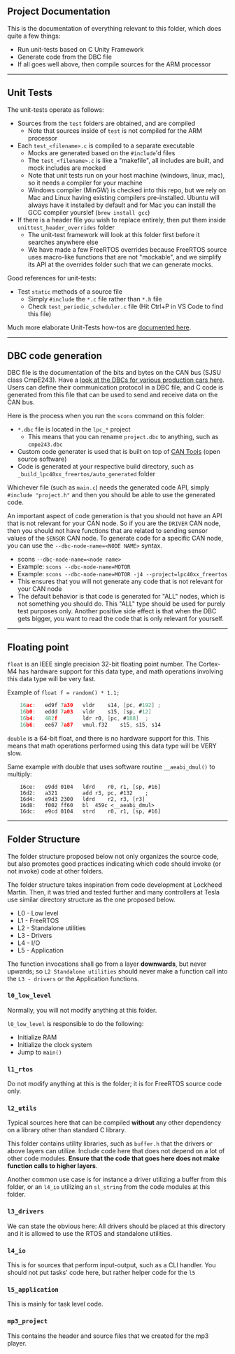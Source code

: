 ## Project Documentation

This is the documentation of everything relevant to this folder, which does quite a few things:

* Run unit-tests based on C Unity Framework
* Generate code from the DBC file
* If all goes well above, then compile sources for the ARM processor


----

## Unit Tests

The unit-tests operate as follows:

* Sources from the `test` folders are obtained, and are compiled
  * Note that sources inside of `test` is not compiled for the ARM processor
* Each `test_<filename>.c` is compiled to a separate executable
  * Mocks are generated based on the `#include`'d files
  * The `test_<filename>.c` is like a "makefile", all includes are built, and mock includes are mocked
  * Note that unit tests run on your host machine (windows, linux, mac), so it needs a compiler for your machine
  * Windows compiler (MinGW) is checked into this repo, but we rely on Mac and Linux having existing compilers pre-installed. Ubuntu will always have it installed by default and for Mac you can install the GCC compiler yourslef (`brew install gcc`)
* If there is a header file you wish to replace entirely, then put them inside `unittest_header_overrides` folder
  * The unit-test framework will look at this folder first before it searches anywhere else
  * We have made a few FreeRTOS overrides because FreeRTOS source uses macro-like functions that are not "mockable", and we simplify its API at the overrides folder such that we can generate mocks.

Good references for unit-tests:

* Test `static` methods of a source file
  * Simply `#include` the `*.c` file rather than `*.h` file
  * Check `test_periodic_scheduler.c` file (Hit Ctrl+P in VS Code to find this file)

Much more elaborate Unit-Tests how-tos are [documented here](https://gitlab.com/sibros_public/public/-/wikis/c/unit_tests).


----

## DBC code generation

DBC file is the documentation of the bits and bytes on the CAN bus (SJSU class CmpE243). Have a [look at the DBCs for various production cars here](https://github.com/commaai/opendbc). Users can define their communication protocol in a DBC file, and C code is generated from this file that can be used to send and receive data on the CAN bus.

Here is the process when you run the `scons` command on this folder:

* `*.dbc` file is located in the `lpc_*` project
  * This means that you can rename `project.dbc` to anything, such as `cmpe243.dbc`
* Custom code generater is used that is built on top of [CAN Tools](https://cantools.readthedocs.io/en/latest/) (open source software)
* Code is generated at your respective build directory, such as `_build_lpc40xx_freertos/auto_generated` folder

Whichever file (such as `main.c`) needs the generated code API, simply `#include "project.h"` and then you should be able to use the generated code.

An important aspect of code generation is that you should not have an API that is not relevant for your CAN node. So if you are the `DRIVER` CAN node, then you should not have functions that are related to sending sensor values of the `SENSOR` CAN node. To generate code for a specific CAN node, you can use the `--dbc-node-name=<NODE NAME>` syntax.

* scons `--dbc-node-name=<node name>`
* Example: `scons --dbc-node-name=MOTOR`
* Example: `scons --dbc-node-name=MOTOR -j4 --project=lpc40xx_freertos`
* This ensures that you will not generate any code that is not relevant for your CAN node
* The default behavior is that code is generated for "ALL" nodes, which is not something you should do. This "ALL" type should be used for purely test purposes only. Another positive side effect is that when the DBC gets bigger, you want to read the code that is only relevant for yourself.


----

## Floating point

`float` is an IEEE single precision 32-bit floating point number. The Cortex-M4 has hardware support for this data type, and math operations involving this data type will be very fast.

Example of `float f = random() * 1.1;`
```c
    16ac:	ed9f 7a30 	vldr	s14, [pc, #192]	;
    16b0:	eddd 7a03 	vldr	s15, [sp, #12]
    16b4:	482f      	ldr	r0, [pc, #188]	;
    16b6:	ee67 7a87 	vmul.f32	s15, s15, s14
```

`double` is a 64-bit float, and there is no hardware support for this. This means that math operations performed using this data type will be VERY slow.

Same example with double that uses software routine `__aeabi_dmul()` to multiply:
```
    16ce:	e9dd 0104 	ldrd	r0, r1, [sp, #16]
    16d2:	a321      	add	r3, pc, #132	;
    16d4:	e9d3 2300 	ldrd	r2, r3, [r3]
    16d8:	f002 ff60 	bl	459c <__aeabi_dmul>
    16dc:	e9cd 0104 	strd	r0, r1, [sp, #16]
```


----

## Folder Structure

The folder structure proposed below not only organizes the source code, but also promotes good practices indicating which code should invoke (or not invoke) code at other folders.

The folder structure takes inspiration from code development at Lockheed Martin. Then, it was tried and tested further and many controllers at Tesla use similar directory structure as the one proposed below.

- L0 - Low level
- L1 - FreeRTOS
- L2 - Standalone utilities
- L3 - Drivers
- L4 - I/O
- L5 - Application

The function invocations shall go from a layer **downwards**, but never upwards; so `L2 Standalone utilities` should never make a function call into the `L3 - drivers` or the Application functions.

### `l0_low_level`

Normally, you will not modify anything at this folder.

`l0_low_level` is responsible to do the following:

- Initialize RAM
- Initialize the clock system
- Jump to `main()`

### `l1_rtos`

Do not modify anything at this is the folder; it is for FreeRTOS source code only.

### `l2_utils`

Typical sources here that can be compiled **without** any other dependency on a library other than standard C library.

This folder contains utility libraries, such as `buffer.h` that the drivers or above layers can utilize. Include code here that does not depend on a lot of other code modules. **Ensure that the code that goes here does not make function calls to higher layers**.

Another common use case is for instance a driver utilizing a buffer from this folder, or an `l4_io` utilizing an `sl_string` from the code modules at this folder.

### `l3_drivers`

We can state the obvious here: All drivers should be placed at this directory and it is allowed to use the RTOS and standalone utilities.

### `l4_io`

This is for sources that perform input-output, such as a CLI handler. You should not put tasks' code here, but rather helper code for the `l5`

### `l5_application`

This is mainly for task level code.

### `mp3_project`

This contains the header and source files that we created for the mp3 player.
